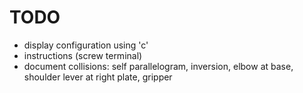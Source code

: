 # TODO

* display configuration using 'c'
* instructions (screw terminal)
* document collisions: self parallelogram, inversion, elbow at base, shoulder lever at right plate, gripper

